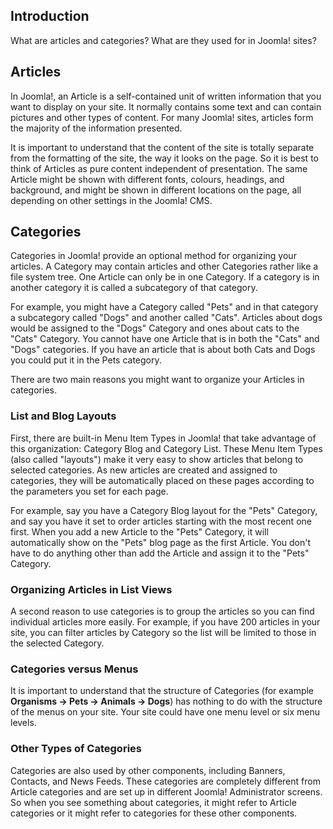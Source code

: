 <!-- Filename: J4.x:Articles_and_categories / Display title: Articles and categories -->

## Introduction

What are articles and categories? What are they used for in Joomla!
sites?

## Articles

In Joomla!, an Article is a self-contained unit of written information
that you want to display on your site. It normally contains some text
and can contain pictures and other types of content. For many Joomla!
sites, articles form the majority of the information presented.

It is important to understand that the content of the site is totally
separate from the formatting of the site, the way it looks on the page.
So it is best to think of Articles as pure content independent of
presentation. The same Article might be shown with different fonts,
colours, headings, and background, and might be shown in different
locations on the page, all depending on other settings in the Joomla!
CMS.

## Categories

Categories in Joomla! provide an optional method for organizing your
articles. A Category may contain articles and other Categories rather
like a file system tree. One Article can only be in one Category. If a
category is in another category it is called a subcategory of that
category.

For example, you might have a Category called "Pets" and in that
category a subcategory called "Dogs" and another called "Cats". Articles
about dogs would be assigned to the "Dogs" Category and ones about cats
to the "Cats" Category. You cannot have one Article that is in both the
"Cats" and "Dogs" categories. If you have an article that is about both
Cats and Dogs you could put it in the Pets category.

There are two main reasons you might want to organize your Articles in
categories.

### List and Blog Layouts

First, there are built-in Menu Item Types in Joomla! that take advantage
of this organization: Category Blog and Category List. These Menu Item
Types (also called "layouts") make it very easy to show articles that
belong to selected categories. As new articles are created and assigned
to categories, they will be automatically placed on these pages
according to the parameters you set for each page.

For example, say you have a Category Blog layout for the "Pets"
Category, and say you have it set to order articles starting with the
most recent one first. When you add a new Article to the "Pets"
Category, it will automatically show on the "Pets" blog page as the
first Article. You don't have to do anything other than add the Article
and assign it to the "Pets" Category.

### Organizing Articles in List Views

A second reason to use categories is to group the articles so you can
find individual articles more easily. For example, if you have 200
articles in your site, you can filter articles by Category so the list
will be limited to those in the selected Category.

### Categories versus Menus

It is important to understand that the structure of Categories (for
example **Organisms **→** Pets **→** Animals **→** Dogs**) has nothing
to do with the structure of the menus on your site. Your site could have
one menu level or six menu levels.

### Other Types of Categories

Categories are also used by other components, including Banners,
Contacts, and News Feeds. These categories are completely different from
Article categories and are set up in different Joomla! Administrator
screens. So when you see something about categories, it might refer to
Article categories or it might refer to categories for these other
components.
